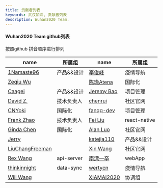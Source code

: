 ```yaml
---
title: 贡献者列表
keywords: 武汉加油, 贡献者列表
description: Wuhan2020 Team.
---
```


####  Wuhan2020 Team github列表
按照github 拼音顺序进行排列

| name   | 所属组 | name   | 所属组 |
| ------ | ------ | ------ | ------ |
| [1Namaste96](https://github.com/1Namaste96) | 产品&&设计 | [李俊峰](https://github.com/admin8756) | 疫情导航 |
| [Zeqiu Wu](https://github.com/allenfantasy) || [陈瑜Atena](https://github.com/Atena1118) | 国际化 |
| [Caagei](https://github.com/Caagei) | 产品&&设计 |[Jeremy Bao](https://github.com/bao1018) | 项目管理 |
| [David Z.](https://github.com/bkbabydp) | 技术负责人 | [chenrui](https://github.com/chenrui333) | 社区官网 |
| [CNYoki](https://github.com/CNYoki) | 国际化 | [fanqq-dev](https://github.com/fanqq-dev) | 项目管理 |
| [Frank Zhao](https://github.com/frank-zsy) | 技术负责人 | [Fei Liu](https://github.com/geastwood) | react-native |
| [Ginda Chen](https://github.com/GindaChen) | 国际化 | [Alan Luo](https://github.com/iLtc) | 社区官网 |
| [Jerry](https://github.com/JerryKuan) |  | [katejia110](https://github.com/katejia110) | 产品&&设计 |
| [LiuChangFreeman](https://github.com/LiuChangFreeman) |  | [Xin Wang](https://github.com/lovepoem) | 社区官网 |
| [Rex Wang](https://github.com/rexwangcc) | api-server | [南漂一卒](https://github.com/TechQuery) | webApp |
| [thinkinnight](https://github.com/thinkinnight) | data-sync | [wertycn](https://github.com/wertycn) | 疫情导航 |
| [Will Wang](https://github.com/will-ww) | | [XIAMAI2020](https://github.com/XIAMAI2020) |协调组 |





